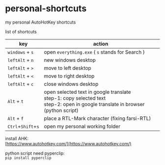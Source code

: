 # personal-shortcuts

my personal AutoHotKey shortcuts


list of shortcuts

| key | action | 
|-|-|
| `windows` + `s` | open `everything.exe`  ( `s` stands for Search ) |
| `leftAlt` + `n` | new windows desktop | 
| `leftAlt` + `>` | move to left desktop | 
| `leftAlt` + `<` | move to right desktop | 
| `leftAlt` + `c` | close windows desktop | 
| `Alt` + `t` | open selected text in google translate <br/>step-1: copy selected text<br/>step-2: open in google translate in browser (python script)|
| `Alt` + `f` | place a RTL-Mark character (fixing farsi-RTL) |
| `Ctrl`+`Shift`+`s` | open my personal working folder |


install AHK:  
[https://www.autohotkey.com/](https://www.autohotkey.com/)

python script need pyperclip:  
```pip install pyperclip```
